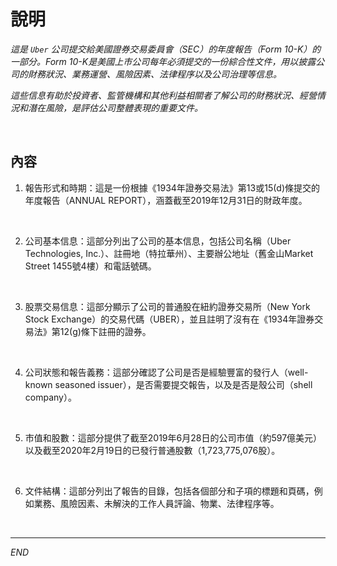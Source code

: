 # 說明

_這是 `Uber` 公司提交給美國證券交易委員會（SEC）的年度報告（Form 10-K）的一部分。Form 10-K是美國上市公司每年必須提交的一份綜合性文件，用以披露公司的財務狀況、業務運營、風險因素、法律程序以及公司治理等信息。_

_這些信息有助於投資者、監管機構和其他利益相關者了解公司的財務狀況、經營情況和潛在風險，是評估公司整體表現的重要文件。_

<br>

## 內容

1. 報告形式和時期：這是一份根據《1934年證券交易法》第13或15(d)條提交的年度報告（ANNUAL REPORT），涵蓋截至2019年12月31日的財政年度。

<br>

2. 公司基本信息：這部分列出了公司的基本信息，包括公司名稱（Uber Technologies, Inc.）、註冊地（特拉華州）、主要辦公地址（舊金山Market Street 1455號4樓）和電話號碼。

<br>

3. 股票交易信息：這部分顯示了公司的普通股在紐約證券交易所（New York Stock Exchange）的交易代碼（UBER），並且註明了沒有在《1934年證券交易法》第12(g)條下註冊的證券。

<br>

4. 公司狀態和報告義務：這部分確認了公司是否是經驗豐富的發行人（well-known seasoned issuer），是否需要提交報告，以及是否是殼公司（shell company）。

<br>

5. 市值和股數：這部分提供了截至2019年6月28日的公司市值（約597億美元）以及截至2020年2月19日的已發行普通股數（1,723,775,076股）。

<br>

6. 文件結構：這部分列出了報告的目錄，包括各個部分和子項的標題和頁碼，例如業務、風險因素、未解決的工作人員評論、物業、法律程序等。

<br>

___

_END_
